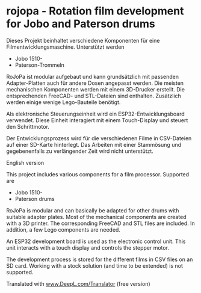 # rojopa - Rotation film development for Jobo and Paterson drums

Dieses Projekt beinhaltet verschiedene Komponenten für eine Filmentwicklungsmaschine. Unterstützt werden

- Jobo 1510-
- Paterson-Trommeln

RoJoPa ist modular aufgebaut und kann grundsätzlich mit passenden Adapter-Platten auch für andere Dosen angepasst werden. Die meisten mechanischen Komponenten werden mit einem 3D-Drucker erstellt. Die entsprechenden FreeCAD- und STL-Dateien sind enthalten. Zusätzlich werden einige wenige Lego-Bauteile benötigt.

Als elektronische Steuerungseinheit wird ein ESP32-Entwicklungsboard verwendet. Diese Einheit interagiert mit einem Touch-Display und steuert den Schrittmotor.

Der Entwicklungsprozess wird für die verschiedenen Filme in CSV-Dateien auf einer SD-Karte hinterlegt. Das Arbeiten mit einer Stammösung und gegebenenfalls zu verlängender Zeit wird nicht unterstützt.

English version

This project includes various components for a film processor. Supported are

- Jobo 1510-
- Paterson drums

RoJoPa is modular and can basically be adapted for other drums with suitable adapter plates. Most of the mechanical components are created with a 3D printer. The corresponding FreeCAD and STL files are included. In addition, a few Lego components are needed.

An ESP32 development board is used as the electronic control unit. This unit interacts with a touch display and controls the stepper motor.

The development process is stored for the different films in CSV files on an SD card. Working with a stock solution (and time to be extended) is not supported.

Translated with www.DeepL.com/Translator (free version)
